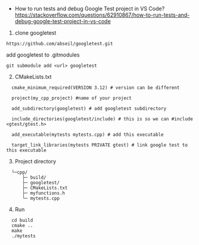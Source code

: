 

- How to run tests and debug Google Test project in VS Code?
https://stackoverflow.com/questions/62910867/how-to-run-tests-and-debug-google-test-project-in-vs-code



1. clone googletest
```
https://github.com/abseil/googletest.git
```
add googletest to .gitmodules
```
git submodule add <url> googletest
```

2. CMakeLists.txt
```
  cmake_minimum_required(VERSION 3.12) # version can be different

  project(my_cpp_project) #name of your project

  add_subdirectory(googletest) # add googletest subdirectory

  include_directories(googletest/include) # this is so we can #include <gtest/gtest.h>

  add_executable(mytests mytests.cpp) # add this executable

  target_link_libraries(mytests PRIVATE gtest) # link google test to this executable
```

3. Project directory
```
  └─cpp/
      ├─ build/
      ├─ googletest/
      ├─ CMakeLists.txt
      ├─ myfunctions.h
      └─ mytests.cpp
```

4. Run
```
  cd build
  cmake ..
  make 
  ./mytests
```